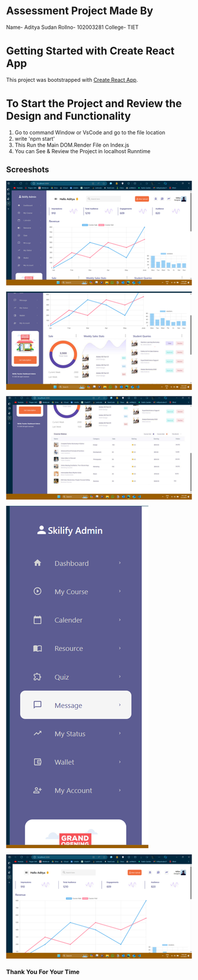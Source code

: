 # Assessment Project Made By
Name-       Aditya Sudan
Rollno-     102003281
College-    TIET

# Getting Started with Create React App

This project was bootstrapped with [Create React App](https://github.com/facebook/create-react-app).

# To Start the Project and Review the Design and Functionality
1. Go to command Window or VsCode and go to the file location
2. write 'npm start'
3. This Run the Main DOM.Render File on Index.js
4. You can See & Review the Project in localhost Runntime

## Screeshots
![Screeshot1](https://github.com/Adityasudan21/rise11-technologies-assessment-project/blob/main/Images/Screenshot1.png)

![Screeshot2](https://github.com/Adityasudan21/rise11-technologies-assessment-project/blob/main/Images/screeshot-2.png)

![Screeshot3](https://github.com/Adityasudan21/rise11-technologies-assessment-project/blob/main/Images/screeshot-3.png)

![Screeshot4](https://github.com/Adityasudan21/rise11-technologies-assessment-project/blob/main/Images/Screenshot-4.png)

![Screeshot5](https://github.com/Adityasudan21/rise11-technologies-assessment-project/blob/main/Images/screeshot-5.png)


### Thank You For Your Time

